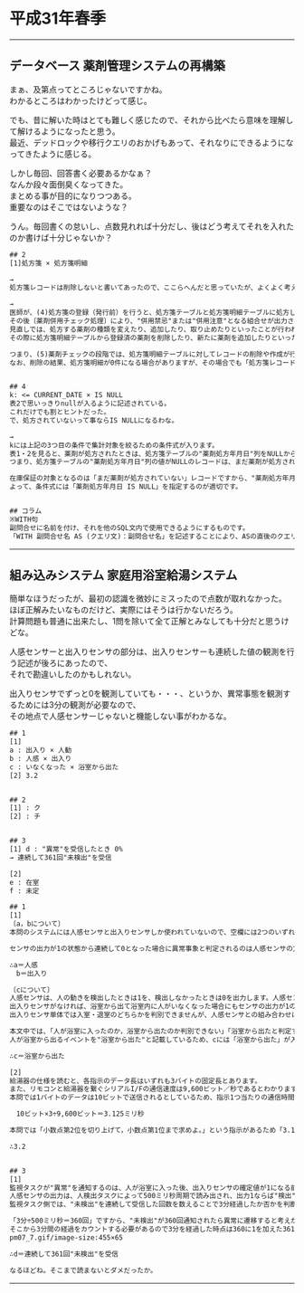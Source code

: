 # 平成31年春季

---

## データベース 薬剤管理システムの再構築

まぁ、及第点ってところじゃないですかね。  
わかるところはわかったけどって感じ。  

でも、昔に解いた時はとても難しく感じたので、それから比べたら意味を理解して解けるようになったと思う。  
最近、デッドロックや移行クエリのおかげもあって、それなりにできるようになってきたように感じる。  

しかし毎回、回答書く必要あるかなぁ？  
なんか段々面倒臭くなってきた。  
まとめる事が目的になりつつある。  
重要なのはそこではないような？  

うん。毎回書くの怠いし、点数見れれば十分だし、後はどう考えてそれを入れたのか書けば十分じゃないか？  

``` txt : 解説 29分 9/11
## 2
[1]処方箋 × 処方箋明細

→
処方箋レコードは削除しないと書いてあったので、ここらへんだと思っていたが、よくよく考えれば、明細側をINSERTしたりDELETEすべきだよな。

→
医師が、(4)処方箋の登録（発行前）を行うと、処方箋テーブルと処方箋明細テーブルに処方しようとしている薬剤が登録されます。
その後〔薬剤併用チェック処理〕により、"併用禁忌"または"併用注意"となる組合せが出力され、医師はその情報を参考にして処方する薬剤を見直します。
見直しでは、処方する薬剤の種類を変えたり、追加したり、取り止めたりといったことが行われ、
その際に処方箋明細テーブルから登録済の薬剤を削除したり、新たに薬剤を追加したりといった操作を行うことになります。

つまり、(5)薬剤チェックの段階では、処方箋明細テーブルに対してレコードの削除や作成が行われると考えられます。したがって、cには「処方箋明細」が当てはまります。
なお、削除の結果、処方箋明細が0件になる場合がありますが、その場合でも「処方箋レコードは削除しない」としているので、処方箋テーブルは操作対象外となります。


## 4
k: <= CURRENT_DATE × IS NULL
表2で思いっきりnullが入るように記述されている。
これだけでも割とヒントだった。
で、処方されていないって事ならIS NULLになるわな。

→
kには上記の3つ目の条件で集計対象を絞るための条件式が入ります。
表1・2を見ると、薬剤が処方されたときは、処方箋テーブルの"薬剤処方年月日"列をNULLから（非NULLの日付に）更新することがわかります。
つまり、処方箋テーブルの"薬剤処方年月日"列の値がNULLのレコードは、まだ薬剤が処方されていない状態ということです。

在庫保証の対象となるのは「まだ薬剤が処方されていない」レコードですから、"薬剤処方年月日"列の値がNULLのレコードを選択すれば、該当するレコードを絞り込めます。
よって、条件式には「薬剤処方年月日 IS NULL」を指定するのが適切です。


## コラム
※WITH句
副問合せに名前を付け、それを他のSQL文内で使用できるようにするものです。
「WITH 副問合せ名 AS (クエリ文)：副問合せ名」を記述することにより、ASの直後のクエリ文を何度も記述することなく使い回すことができます。
```

---

## 組み込みシステム 家庭用浴室給湯システム

簡単なほうだったが、最初の認識を微妙にミスったので点数が取れなかった。  
ほぼ正解みたいなものだけど、実際にはそうは行かないだろう。  
計算問題も普通に出来たし、1問を除いて全て正解とみなしても十分だと思うけどな。  

人感センサーと出入りセンサの部分は、出入りセンサーも連続した値の観測を行う記述が後ろにあったので、  
それで勘違いしたのかもしれない。  

出入りセンサでずっと0を観測していても・・・、というか、異常事態を観測するためには3分の観測が必要なので、  
その地点で人感センサーじゃないと機能しない事がわかるな。  

``` txt : 回答 30分 5/9
## 1
[1]
a : 出入り × 人勧
b : 人感 × 出入り
c : いなくなった × 浴室から出た
[2] 3.2


## 2
[1] : ク
[2] : チ


## 3
[1] d : "異常"を受信したとき 0%
→ 連続して361回"未検出"を受信

[2]
e : 在室
f : 未定
```

``` txt : 解説
## 1
[1]
〔a，bについて〕
本問のシステムには人感センサと出入りセンサしか使われていないので、空欄には2つのいずれかが入ります。

センサの出力が1の状態から連続して0となった場合に異常事象と判定されるのは人感センサの方なので、aには人感(センサ)、bには出入り(センサ)が入ります。

∴a＝人感
　b＝出入り

〔cについて〕
人感センサは、人の動きを検出したときは1を、検出しなかったときは0を出力します。人感センサの出力は浴室内に人がいるかどうかにかかわらず行われるので、
出入りセンサがなければ、浴室から出て浴室内に人がいなくなった場合にもセンサの出力が1の状態から連続して0となり、異常事象と判定されてしまいます。
出入りセンサ単体では入室・退室のどちらかを判別できませんが、人感センサとの組み合わせによって浴室から出たことを判定できるようになっています。

本文中では、「人が浴室に入ったのか，浴室から出たのか判別できない」「浴室から出たと判定する」というように、
人が浴室から出るイベントを"浴室から出た"と記載しているため、cには「浴室から出た」が入ります。

∴c＝浴室から出た

[2]
給湯器の仕様を読むと、各指示のデータ長はいずれも3バイトの固定長とあります。
また、リモコンと給湯器を繋ぐシリアルI/Fの通信速度は9,600ビット／秒であるとわかります。
本問では1バイトのデータは10ビットで送信されるとしているため、指示1つ当たりの通信時間は、

　10ビット×3÷9,600ビット＝3.125ミリ秒

本問では「小数点第2位を切り上げて，小数点第1位まで求めよ。」という指示があるため「3.125→3.2ミリ秒」となります。

∴3.2


## 3
[1]
監視タスクが"異常"を通知するのは、人が浴室に入った後、出入りセンサの確定値が1になる前（すなわち退室する前）に、人感センサの出力が連続して3分以上0であったときです。
人感センサの出力は、人検出タスクによって500ミリ秒周期で読み出され、出力1ならば"検出"、出力0ならば"未検出"が監視タスクに通知されることになっています。
監視タスク側では、"未検出"を連続して受信した回数を数えることで3分経過したか否かを判断することとなります。

「3分÷500ミリ秒＝360回」ですから、"未検出"が360回通知されたら異常に遷移すると考えがちですが、最初に0を読みだしたのを1回目とすると、
そこから3分間の経過をカウントする必要があるので3分を経過した時点は360に1を加えた361回目となります。
pm07_7.gif/image-size:455×65

∴d＝連続して361回"未検出"を受信

なるほどね。そこまで読まないとダメだったか。
```

---
